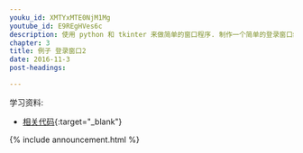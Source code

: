 ```yaml
---
youku_id: XMTYxMTE0NjM1Mg
youtube_id: E9REgHVes6c
description: 使用 python 和 tkinter 来做简单的窗口程序. 制作一个简单的登录窗口练习.
chapter: 3
title: 例子 登录窗口2
date: 2016-11-3
post-headings:

---
```


学习资料:
  * [相关代码](https://github.com/MorvanZhou/tutorials/tree/master/tkinterTUT/tk14_login_example){:target="_blank"}

{% include announcement.html %}
